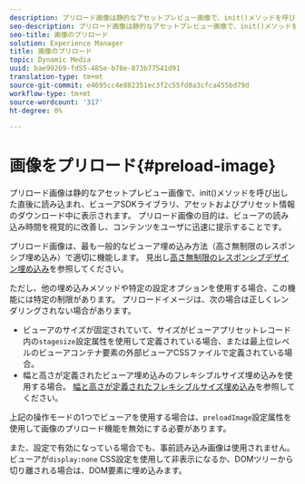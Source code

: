 ```yaml
---
description: プリロード画像は静的なアセットプレビュー画像で、init()メソッドを呼び出した直後に読み込まれ、ビューアSDKライブラリ、アセットおよびプリセット情報のダウンロード中に表示されます。 プリロード画像の目的は、ビューアの読み込み時間を視覚的に改善し、コンテンツをユーザに迅速に提示することです。
seo-description: プリロード画像は静的なアセットプレビュー画像で、init()メソッドを呼び出した直後に読み込まれ、ビューアSDKライブラリ、アセットおよびプリセット情報のダウンロード中に表示されます。 プリロード画像の目的は、ビューアの読み込み時間を視覚的に改善し、コンテンツをユーザに迅速に提示することです。
seo-title: 画像のプリロード
solution: Experience Manager
title: 画像のプリロード
topic: Dynamic Media
uuid: bae99269-fd55-485e-b78e-873b77541d91
translation-type: tm+mt
source-git-commit: e4695cc4e882351ec3f2c55fd8a3cfca455bd79d
workflow-type: tm+mt
source-wordcount: '317'
ht-degree: 0%

---
```



# 画像をプリロード{#preload-image}

プリロード画像は静的なアセットプレビュー画像で、init()メソッドを呼び出した直後に読み込まれ、ビューアSDKライブラリ、アセットおよびプリセット情報のダウンロード中に表示されます。 プリロード画像の目的は、ビューアの読み込み時間を視覚的に改善し、コンテンツをユーザに迅速に提示することです。

プリロード画像は、最も一般的なビューア埋め込み方法（高さ無制限のレスポンシブ埋め込み）で適切に機能します。 見出し[高さ無制限のレスポンシブデザイン埋め込み](../../c-html5-aem-asset-viewers/c-html5-aem-carousel/c-html5-aem-carousel.md#concept-b44f1df3c1c64d4e8b5565e7736bf95e)を参照してください。

ただし、他の埋め込みメソッドや特定の設定オプションを使用する場合、この機能には特定の制限があります。 プリロードイメージは、次の場合は正しくレンダリングされない場合があります。

* ビューアのサイズが固定されていて、サイズがビューアプリセットレコード内の`stagesize`設定属性を使用して定義されている場合、または最上位レベルのビューアコンテナ要素の外部ビューアCSSファイルで定義されている場合。
* 幅と高さが定義されたビューア埋め込みのフレキシブルサイズ埋め込みを使用する場合。 [幅と高さが定義されたフレキシブルサイズ埋め込み](../../c-html5-aem-asset-viewers/c-html5-aem-interactive-images/c-html5-aem-interactive-images.md#section-6bb5d3c502544ad18a58eafe12a13435)を参照してください。

上記の操作モードの1つでビューアを使用する場合は、`preloadImage`設定属性を使用して画像のプリロード機能を無効にする必要があります。

また、設定で有効になっている場合でも、事前読み込み画像は使用されません。ビューアが`display:none` CSS設定を使用して非表示になるか、DOMツリーから切り離される場合は、DOM要素に埋め込みます。
